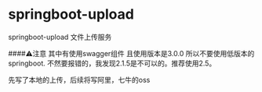 # springboot-upload
springboot-upload 文件上传服务

####⚠️注意
其中有使用swagger组件 且使用版本是3.0.0 所以不要使用低版本的springboot.
不然要报错的，我发现2.1.5是不可以的。推荐使用2.5。

先写了本地的上传，后续将写阿里，七牛的oss

